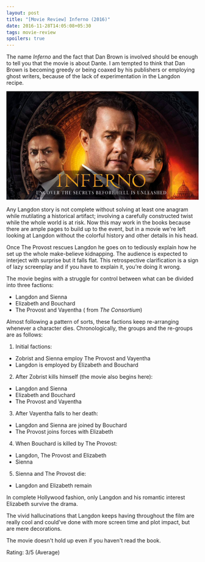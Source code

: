 ```yaml
---
layout: post
title: "[Movie Review] Inferno (2016)"
date: 2016-11-28T14:05:08+05:30
tags: movie-review
spoilers: true
---
```


The name _Inferno_ and the fact that Dan Brown is involved should be enough to tell you that the movie is about Dante.
I am tempted to think that Dan Brown is becoming greedy or being coaxed by his publishers or employing ghost writers, because of the lack of experimentation in the Langdon recipe.

![Inferno (2016)](/img/movie-poster-inferno-2016.jpg 'Inferno (2016)')

Any Langdon story is not complete without solving at least one anagram while mutilating a historical artifact; involving a carefully constructed twist while the whole world is at risk.
Now this may work in the books because there are ample pages to build up to the event, but in a movie we're left looking at Langdon without the colorful history and other details in his head.

Once The Provost rescues Langdon he goes on to tediously explain how he set up the whole make-believe kidnapping.
The audience is expected to interject with surprise but it falls flat.
This retrospective clarification is a sign of lazy screenplay and if you have to explain it, you're doing it wrong.

The movie begins with a struggle for control between what can be divided into three factions:

* Langdon and Sienna
* Elizabeth and Bouchard
* The Provost and Vayentha ( from _The Consortium_)

Almost following a pattern of sorts, these factions keep re-arranging whenever a character dies.
Chronologically, the groups and the re-groups are as follows:

1. Initial factions:
  * Zobrist and Sienna employ The Provost and Vayentha
  * Langdon is employed by Elizabeth and Bouchard 
2. After Zobrist kills himself (the movie also begins here):
  * Langdon and Sienna
  * Elizabeth and Bouchard
  * The Provost and Vayentha
3. After Vayentha falls to her death:
  * Langdon and Sienna are joined by Bouchard
  * The Provost joins forces with Elizabeth
4. When Bouchard is killed by The Provost:
  * Langdon, The Provost and Elizabeth
  * Sienna
5. Sienna and The Provost die:
  * Langdon and Elizabeth remain

In complete Hollywood fashion, only Langdon and his romantic interest Elizabeth survive the drama.

The vivid hallucinations that Langdon keeps having throughout the film are really cool and could've done with more screen time and plot impact, but are mere decorations.

The movie doesn't hold up even if you haven't read the book.

Rating: 3/5 (Average)
